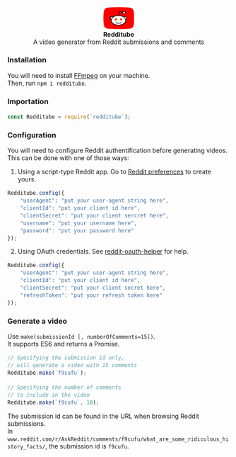 <p align="center">
  <img src="./resources/images/redditube.png" width="70"><br/>
  <b>Redditube</b><br/>
  A video generator from Reddit submissions and comments
</p>

### Installation

You will need to install [FFmpeg](https://ffmpeg.org/download.html) on your machine.<br/>
Then, run `npm i redditube`.

### Importation

```js
const Redditube = require(`redditube`);
```

### Configuration

You will need to configure Reddit authentification before generating videos.<br/>
This can be done with one of those ways:

1. Using a script-type Reddit app. Go to [Reddit preferences](https://ssl.reddit.com/prefs/apps/) to create yours.
```js
Redditube.config({
    "userAgent": "put your user-agent string here",
    "clientId": "put your client id here",
    "clientSecret": "put your client sercret here",
    "username": "put your username here",
    "password": "put your password here"
});
```

2. Using OAuth credentials. See [reddit-oauth-helper](https://github.com/not-an-aardvark/reddit-oauth-helper) for help.
```js
Redditube.config({
    "userAgent": "put your user-agent string here",
    "clientId": "put your client id here",
    "clientSecret": "put your client secret here",
    "refreshToken": "put your refresh token here"
});
```

### Generate a video

Use `make(submissionId [, numberOfComments=15])`.<br/>
It supports ES6 and returns a Promise.

```js
// Specifying the submission id only,
// will generate a video with 15 comments
Redditube.make(`f9cufu`);

// Specifying the number of comments
// to include in the video
Redditube.make(`f9cufu`, 10);
```

The submission id can be found in the URL when browsing Reddit submissions.<br/>
In `www.reddit.com/r/AskReddit/comments/f9cufu/what_are_some_ridiculous_history_facts/`, the submission id is `f9cufu`.
